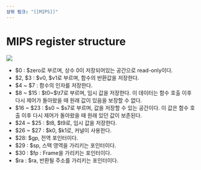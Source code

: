 ```yaml
---
상위 링크: "[[MIPS]]"
---
```

# MIPS register structure
![](https://i.imgur.com/n4DgN85.png)

* $0 : $zero로 부르며, 상수 0이 저장되어있는 공간으로 read-only이다.
* $2, $3 : $v0, $v1로 부르며, 함수의 반환값을 저장한다.
* $4 ~ $7 : 함수의 인자를 저장한다.
* \$8 ~ \$15 : \$t0~$\t7로 부르며, 임시 값을 저장한다. 이 데이터는 함수 호출 이후 다시 제어가 돌아왔을 때 원래 값이 있음을 보장할 수 없다.
* $16 ~ $23 : $s0 ~ $s7로 부르며, 값을 저장할 수 있는 공간이다. 이 값은 함수 호출 이후 다시 제어가 돌아왔을 때 원래 있던 값이 보존된다.
* $24 ~ $25 : $t8, $t9로, 임시 값을 저장한다.
* $26 ~ $27 : $k0, $k1로,  커널이 사용한다.
* $28: $gp, 전역 포인터이다.
* $29 : $sp, 스택 영역을 가리키는 포인터이다.
* $30 : $fp : Frame을 가리키는 포인터이다.
* $ra : $ra, 반환될 주소를 가리키는 포인터이다.
